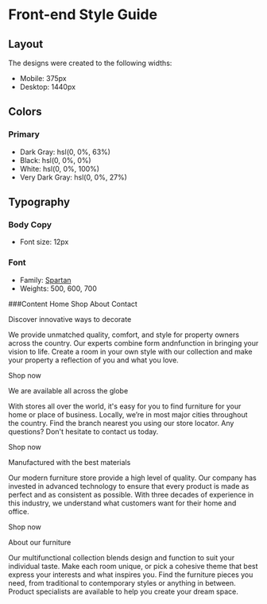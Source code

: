 # Front-end Style Guide

## Layout

The designs were created to the following widths:

- Mobile: 375px
- Desktop: 1440px

## Colors

### Primary

- Dark Gray: hsl(0, 0%, 63%)
- Black: hsl(0, 0%, 0%)
- White: hsl(0, 0%, 100%)
- Very Dark Gray: hsl(0, 0%, 27%)

## Typography

### Body Copy

- Font size: 12px

### Font

- Family: [Spartan](https://fonts.google.com/specimen/Spartan)
- Weights: 500, 600, 700

###Content
Home
  Shop
  About
  Contact

  Discover innovative ways to decorate

  We provide unmatched quality, comfort, and style for property owners across the country. 
  Our experts combine form andnfunction in bringing your vision to life. Create a room in your 
  own style with our collection and make your property a reflection of you and what you love.

  Shop now

  We are available all across the globe

  With stores all over the world, it's easy for you to find furniture for your home or place of business. 
  Locally, we’re in most major cities throughout the country. Find the branch nearest you using our 
  store locator. Any questions? Don't hesitate to contact us today.

  Shop now

  Manufactured with the best materials

  Our modern furniture store provide a high level of quality. Our company has invested in advanced technology 
  to ensure that every product is made as perfect and as consistent as possible. With three decades of 
  experience in this industry, we understand what customers want for their home and office.

  Shop now

  About our furniture

  Our multifunctional collection blends design and function to suit your individual taste.
  Make each room unique, or pick a cohesive theme that best express your interests and what
  inspires you. Find the furniture pieces you need, from traditional to contemporary styles
  or anything in between. Product specialists are available to help you create your dream space.
  